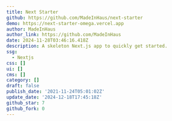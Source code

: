 ```yaml
---
title: Next Starter
github: https://github.com/MadeInHaus/next-starter
demo: https://next-starter-omega.vercel.app
author: MadeInHaus
author_link: https://github.com/MadeInHaus
date: 2024-11-28T03:46:16.418Z
description: A skeleton Next.js app to quickly get started.
ssg:
  - Nextjs
css: []
ui: []
cms: []
category: []
draft: false
publish_date: '2021-11-24T05:01:02Z'
update_date: '2024-12-18T17:45:18Z'
github_star: 7
github_fork: 0
---
```

